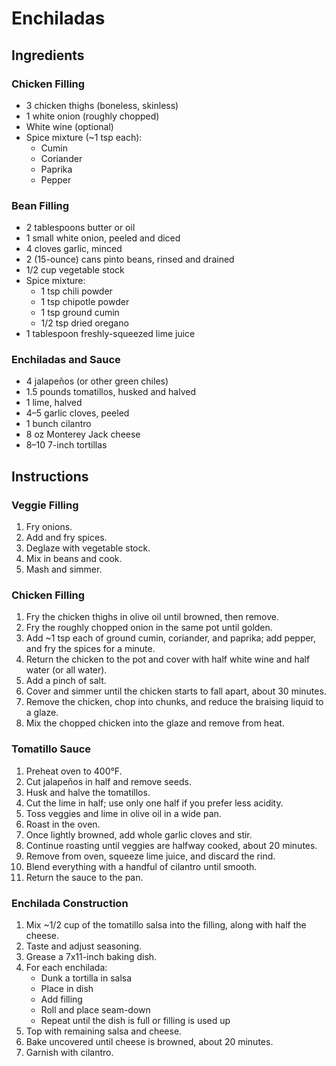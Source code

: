 # Enchiladas

## Ingredients

### Chicken Filling
- 3 chicken thighs (boneless, skinless)
- 1 white onion (roughly chopped)
- White wine (optional)
- Spice mixture (~1 tsp each):
  - Cumin
  - Coriander
  - Paprika
  - Pepper

### Bean Filling
- 2 tablespoons butter or oil
- 1 small white onion, peeled and diced
- 4 cloves garlic, minced
- 2 (15-ounce) cans pinto beans, rinsed and drained
- 1/2 cup vegetable stock
- Spice mixture:
  - 1 tsp chili powder
  - 1 tsp chipotle powder
  - 1 tsp ground cumin
  - 1/2 tsp dried oregano
- 1 tablespoon freshly-squeezed lime juice

### Enchiladas and Sauce
- 4 jalapeños (or other green chiles)
- 1.5 pounds tomatillos, husked and halved
- 1 lime, halved
- 4–5 garlic cloves, peeled
- 1 bunch cilantro
- 8 oz Monterey Jack cheese
- 8–10 7-inch tortillas

## Instructions

### Veggie Filling
1. Fry onions.
2. Add and fry spices.
3. Deglaze with vegetable stock.
4. Mix in beans and cook.
5. Mash and simmer.

### Chicken Filling
1. Fry the chicken thighs in olive oil until browned, then remove.
2. Fry the roughly chopped onion in the same pot until golden.
3. Add ~1 tsp each of ground cumin, coriander, and paprika; add pepper, and fry the spices for a minute.
4. Return the chicken to the pot and cover with half white wine and half water (or all water).
5. Add a pinch of salt.
6. Cover and simmer until the chicken starts to fall apart, about 30 minutes.
7. Remove the chicken, chop into chunks, and reduce the braising liquid to a glaze.
8. Mix the chopped chicken into the glaze and remove from heat.

### Tomatillo Sauce
1. Preheat oven to 400°F.
2. Cut jalapeños in half and remove seeds.
3. Husk and halve the tomatillos.
4. Cut the lime in half; use only one half if you prefer less acidity.
5. Toss veggies and lime in olive oil in a wide pan.
6. Roast in the oven.
7. Once lightly browned, add whole garlic cloves and stir.
8. Continue roasting until veggies are halfway cooked, about 20 minutes.
9. Remove from oven, squeeze lime juice, and discard the rind.
10. Blend everything with a handful of cilantro until smooth.
11. Return the sauce to the pan.

### Enchilada Construction
1. Mix ~1/2 cup of the tomatillo salsa into the filling, along with half the cheese.
2. Taste and adjust seasoning.
3. Grease a 7x11-inch baking dish.
4. For each enchilada:
   - Dunk a tortilla in salsa
   - Place in dish
   - Add filling
   - Roll and place seam-down
   - Repeat until the dish is full or filling is used up
5. Top with remaining salsa and cheese.
6. Bake uncovered until cheese is browned, about 20 minutes.
7. Garnish with cilantro.
